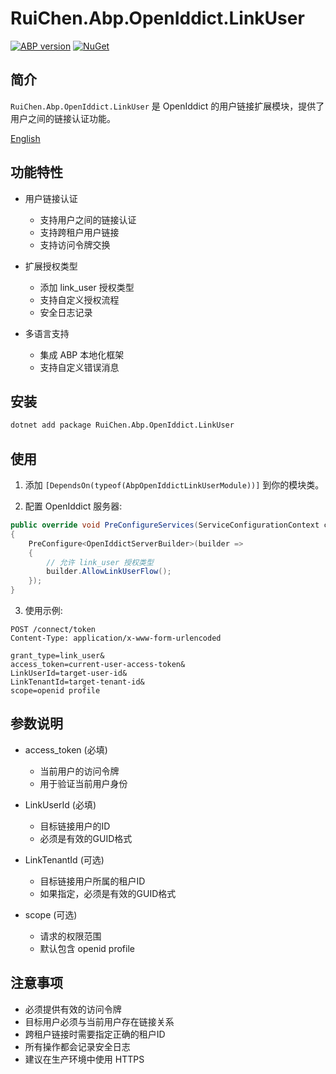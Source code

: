 # RuiChen.Abp.OpenIddict.LinkUser

[![ABP version](https://img.shields.io/badge/dynamic/xml?style=flat-square&color=yellow&label=abp&query=%2F%2FProject%2FPropertyGroup%2FAbpVersion&url=https%3A%2F%2Fraw.githubusercontent.com%2Fcolinin%2Fabp-next-admin%2Fmaster%2Faspnet-core%2Fmodules%2FopenIddict%2FRuiChen.Abp.OpenIddict.LinkUser%2FRuiChen.Abp.OpenIddict.LinkUser.csproj)](https://abp.io)
[![NuGet](https://img.shields.io/nuget/v/RuiChen.Abp.OpenIddict.LinkUser.svg?style=flat-square)](https://www.nuget.org/packages/RuiChen.Abp.OpenIddict.LinkUser)

## 简介

`RuiChen.Abp.OpenIddict.LinkUser` 是 OpenIddict 的用户链接扩展模块，提供了用户之间的链接认证功能。

[English](./README.EN.md)

## 功能特性

* 用户链接认证
  * 支持用户之间的链接认证
  * 支持跨租户用户链接
  * 支持访问令牌交换

* 扩展授权类型
  * 添加 link_user 授权类型
  * 支持自定义授权流程
  * 安全日志记录

* 多语言支持
  * 集成 ABP 本地化框架
  * 支持自定义错误消息

## 安装

```bash
dotnet add package RuiChen.Abp.OpenIddict.LinkUser
```

## 使用

1. 添加 `[DependsOn(typeof(AbpOpenIddictLinkUserModule))]` 到你的模块类。

2. 配置 OpenIddict 服务器:

```csharp
public override void PreConfigureServices(ServiceConfigurationContext context)
{
    PreConfigure<OpenIddictServerBuilder>(builder =>
    {
        // 允许 link_user 授权类型
        builder.AllowLinkUserFlow();
    });
}
```

3. 使用示例:

```http
POST /connect/token
Content-Type: application/x-www-form-urlencoded

grant_type=link_user&
access_token=current-user-access-token&
LinkUserId=target-user-id&
LinkTenantId=target-tenant-id&
scope=openid profile
```

## 参数说明

* access_token (必填)
  * 当前用户的访问令牌
  * 用于验证当前用户身份

* LinkUserId (必填)
  * 目标链接用户的ID
  * 必须是有效的GUID格式

* LinkTenantId (可选)
  * 目标链接用户所属的租户ID
  * 如果指定，必须是有效的GUID格式

* scope (可选)
  * 请求的权限范围
  * 默认包含 openid profile

## 注意事项

* 必须提供有效的访问令牌
* 目标用户必须与当前用户存在链接关系
* 跨租户链接时需要指定正确的租户ID
* 所有操作都会记录安全日志
* 建议在生产环境中使用 HTTPS
